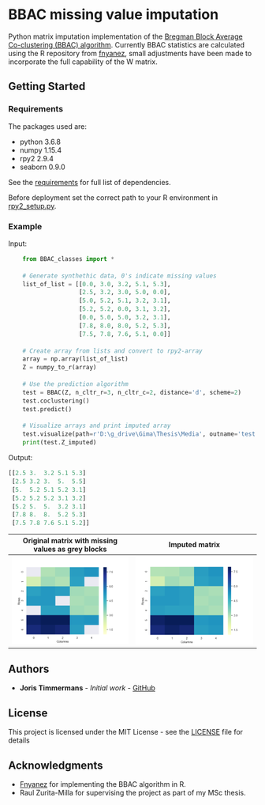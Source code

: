 # BBAC missing value imputation

Python matrix imputation implementation of the [Bregman Block Average Co-clustering (BBAC) algorithm](http://www.jmlr.org/papers/volume8/banerjee07a/banerjee07a.pdf). Currently BBAC statistics are calculated using the R repository from [fnyanez](https://github.com/fnyanez/bbac), small adjustments have been made to incorporate the full capability of the W matrix.

## Getting Started

### Requirements
The packages used are:
* python 3.6.8
* numpy 1.15.4
* rpy2 2.9.4
* seaborn 0.9.0

See the [requirements](requirements.txt) for full list of dependencies.

Before deployment set the correct path to your R environment in [rpy2_setup.py](rpy2_setup.py).

### Example

Input:
```python
    from BBAC_classes import *

    # Generate synthethic data, 0's indicate missing values
    list_of_list = [[0.0, 3.0, 3.2, 5.1, 5.3],
                    [2.5, 3.2, 3.0, 5.0, 0.0],
                    [5.0, 5.2, 5.1, 3.2, 3.1],
                    [5.2, 5.2, 0.0, 3.1, 3.2],
                    [0.0, 5.0, 5.0, 3.2, 3.1],
                    [7.8, 8.0, 8.0, 5.2, 5.3],
                    [7.5, 7.8, 7.6, 5.1, 0.0]]

    # Create array from lists and convert to rpy2-array
    array = np.array(list_of_list)
    Z = numpy_to_r(array)

    # Use the prediction algorithm
    test = BBAC(Z, n_cltr_r=3, n_cltr_c=2, distance='d', scheme=2)
    test.coclustering()
    test.predict()
    
    # Visualize arrays and print imputed array
    test.visualize(path=r'D:\g_drive\Gima\Thesis\Media', outname='test', xlabel='Columns', ylabel='Rows')
    print(test.Z_imputed)
```

Output:
```python
[[2.5 3.  3.2 5.1 5.3]
 [2.5 3.2 3.  5.  5.5]
 [5.  5.2 5.1 5.2 3.1]
 [5.2 5.2 5.2 3.1 3.2]
 [5.2 5.  5.  3.2 3.1]
 [7.8 8.  8.  5.2 5.3]
 [7.5 7.8 7.6 5.1 5.2]]
```
Original matrix with missing values as grey blocks                                                                                      | Imputed matrix
:--------:|:---------:
![Alt text](/images/Z.png?raw=true "Original matrix with missing values as grey blocks")  | ![Alt text](/images/Z_imputed.png?raw=true "Imputed matrix")


## Authors

* **Joris Timmermans** - *Initial work* - [GitHub](https://github.com/JTimmermans)

## License

This project is licensed under the MIT License - see the [LICENSE](LICENSE) file for details

## Acknowledgments

* [Fnyanez](https://github.com/fnyanez/bbac) for implementing the BBAC algorithm in R.
* Raul Zurita-Milla for supervising the project as part of my MSc thesis. 


